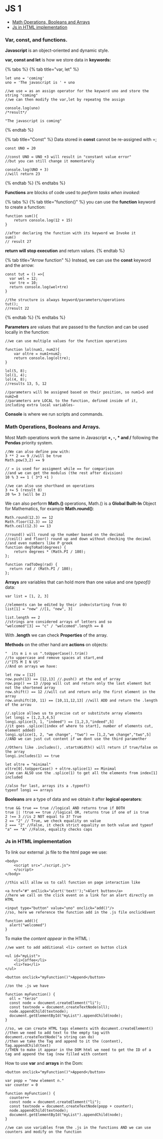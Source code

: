 # JS 1

* [Math Operations, Booleans and Arrays](js-1.md#math-operations-and-arrays.)
* [Js in HTML implementation](js-1.md#undefined)

### Var, const, and functions.

&#x20;**Javascript** is an object-oriented and dynamic style.

**var, const and let** is how we store data in **keywords:**

{% tabs %}
{% tab title="var, let" %}
```
let uno = 'coming'
uno = 'The javascript is ' + uno

//we use = as an assign operator for the keyword uno and store the string "coming"
//we can then modify the var,let by repeatng the assign

console.log(uno)
/*result*/

"The javascript is coming"
```
{% endtab %}

{% tab title="Const" %}
Data stored in **const** cannot be re-assigned with =;

```
const UNO = 20

//const UNO = UNO +3 will result in "constant value error"
//but you can still change it momentarely

console.log(UNO + 3)
//will return 23
```
{% endtab %}
{% endtabs %}

**Functions** are blocks of code used to  _perform tasks when invoked:_

{% tabs %}
{% tab title="function()" %}
you can use the **function** keyword to create a function:

```
function sum(){
    return console.log(12 + 15)
}

//after declaring the function with its keyword we Invoke it
sum()
// result 27
```

**return will stop execution** and return values.
{% endtab %}

{% tab title="Arrow function" %}
Instead, we can use the **const** keyword and the arrow:

```
const tut = () =>{
  var wel = 12;
  var tre = 10;
  return console.log(wel+tre)
}

//the structure is always keyword/parameters/operations
tut();
//result 22
```
{% endtab %}
{% endtabs %}

**Parameters** are values that are passed to the function and can be used locally in the function:

```
//we can use multiple values for the function operations

function lol(num1, num2){
    var oltre = num1+num2;
    return console.log(oltre);
}

lol(5, 8);
lol(1, 4);
lol(4, 8);
//results 13, 5, 12

//parameters will be assigned based on their position, so num1=5 and num2=8
//parameters are LOCAL to the function, defined inside of it, including extra local variables-
```

**Console** is where we run scripts and commands.

### Math Operations, Booleans and Arrays.

Most Math operations work the same in Javascript **+, -, \* and /** following the **Pendas** priority system.

```
//We can also define pow with:
3 ** 2 == 9 //will be true
Math.pow(3,2) == 9

// = is used for assigment while == for comparison
//and we can get the modulus (the rest after division)
10 % 3 == 1 ( 3*3 +1 )

//we can also use shorthand on operations
3 += 5 (result 8)
20 %= 3 (will be 2)
```

We can also perform **Math.()** operations, Math.() is a **Global Built-In** Object for Mathematics, for example **Math.round()**:

```
Math.round(12.3) == 12 
Math.floor(12.3) == 12 
Math.ceil(12.3) == 13 

//round() will round up the number based on the decimal
//ceil() and floor() round up and down without checking the decimal
//and even numbers like P greek
function degToRad(degrees) {
    return degrees * (Math.PI / 180);
};

function radToDeg(rad) {
  return rad / (Math.PI / 180);
};
```

**Arrays** are variables that can hold more than one value and one _typeof()_ data:

```
var list = [1, 2, 3]

//elements can be edited by their index(starting from 0)
list[1] = "new" //[1, "new", 3]

list.length == 2 
//strings are considered arrays of letters and so
"welcomed"[3] == "c" / "welcomed".length == 8

```

With **.length** we can check **Properties** of the array.

**Methods** on the other hand are **actions** on objects:

```
"  its m i n us ".toUpperCase().trim()
//to uppercase and remove spaces at start,end
//"ITS M I N US"
//And on arrays we have:

let row = [12]
row.push(13) == [12,13] //.push() at the end of array
row.pop() == 13 //pop will cut and return only the last element but not the shortened array
row.shift() == 12 //will cut and return only the first element in the array
row.unshift(10, 11) == [10,11,12,13] //will ADD and return the .length of the arrau

//.splice allows us to precise cut or substitute array elements
let longi = [1,2,3,4,5]
longi.splice(3, 1, "indeed") == [1,2,3,"indeed",5]
//it goes .splice([index of where to start], number of elements cut, element added)
longi.splice(1, 2, "we change", "two") == [1,2,"we change","two",5]
//AND we can just cut content if we dont use the third paramether

//Others like .includes(), .startsWidth() will return if true/false on the array
longi.includes(1) == true

let oltre = "minimal"
oltre[0].toUpperCase() + oltre.splice(1) == Minimal
//we can ALSO use the .splice(1) to get all the elements from index[1] included

//also for last, arrays its a .typeof()
typeof longi == arrays
```

**Booleans** are a type of data and we obtain it after **logical operators**:

```
true && true == true //logical AND returns true if BOTH
true || !true == true //logical OR, returns true if one of is true
2 !== 3 //is 2 NOT equal to 3? True
2 == "2" // True, we check equality on value
2 === "2" //False, it check strict equality on both value and typeof
"a" == "A" //False, equality checks caps

```

### Js in HTML implementation

To link our external .js file to the html page we use:

```
<body>
    <script src="./script.js">  
    </script>
</body>

//this will allow us to call function on page interaction like

<a href="#" onClick="alert('text!');">Alert button</a> 
//here we call on the click event on a link for an alert directly on HTML

<input type="button" value="uno" onclick="add()"/> 
//so, here we reference the function add in the .js file onclickEvent

function add(){
  alert("welcomed")
}

```

To make the _content appear_ in the HTML :

```
//we want to add additional <li> content on button click

<ul id="myList">
    <li>Coffee</li>
    <li>Tea</li>
</ul>

<button onclick="myFunction()">Append</button>

//on the .js we have

function myFunction() {
  oll = "terzo"
  const node = document.createElement("li");
  const textnode = document.createTextNode(oll);
  node.appendChild(textnode);
  document.getElementById("myList").appendChild(node);
}

//so, we can create HTML tags elements with document.createElement()
//then we need to add text to the empty tag with document.createTextNode("a string can do)
//then we take the Tag and append to it the (content), Tag.appendChild(text)
//THEN to make it appear in the DOM html we need to get the ID of a tag and append the tag (now filled with content

```

How to use **var** and **arrays** in the Dom:

```
<button onclick="myFunction()">Append</button>

var popp = "new element n."
var counter = 0

function myFunction() {
  counter++
  const node = document.createElement("li");
  const textnode = document.createTextNode(popp + counter);
  node.appendChild(textnode);
  document.getElementById("myList").appendChild(node);
}

//we can use variables from the .js in the functions AND we can use counters and modify on the function
```

